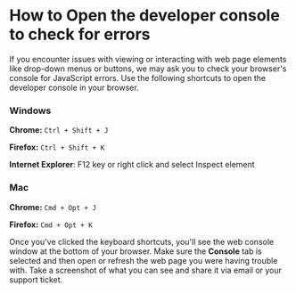 # How to Open the developer console to check for errors

If you encounter issues with viewing or interacting with web page elements like drop-down menus or buttons, we may ask you to check your browser's console for JavaScript errors. Use the following shortcuts to open the developer console in your browser.

### Windows <a href="#id-01h7zwdzpsxyes035523t2tpxj" id="id-01h7zwdzpsxyes035523t2tpxj"></a>

**Chrome:** `Ctrl + Shift + J`

**Firefox:** `Ctrl + Shift + K`

**Internet Explorer**: F12 key or right click and select Inspect element

### Mac <a href="#id-01h7zwdzps4wp6h3vh49vbzzca" id="id-01h7zwdzps4wp6h3vh49vbzzca"></a>

**Chrome:** `Cmd + Opt + J`

**Firefox:** `Cmd + Opt + K`

Once you've clicked the keyboard shortcuts, you'll see the web console window at the bottom of your browser. Make sure the **Console** tab is selected and then open or refresh the web page you were having trouble with. Take a screenshot of what you can see and share it via email or your support ticket.&#x20;
